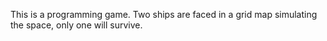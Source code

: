 This is a programming game. Two ships are faced in a grid map simulating the space, only one will survive.
